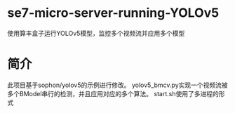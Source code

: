 # se7-micro-server-running-YOLOv5
使用算丰盒子运行YOLOv5模型，监控多个视频流并应用多个模型

# 简介
此项目基于sophon/yolov5的示例进行修改。
yolov5_bmcv.py实现一个视频流被多个BModel串行的检测，并且应用对应的多个算法。
start.sh使用了多进程的形式
